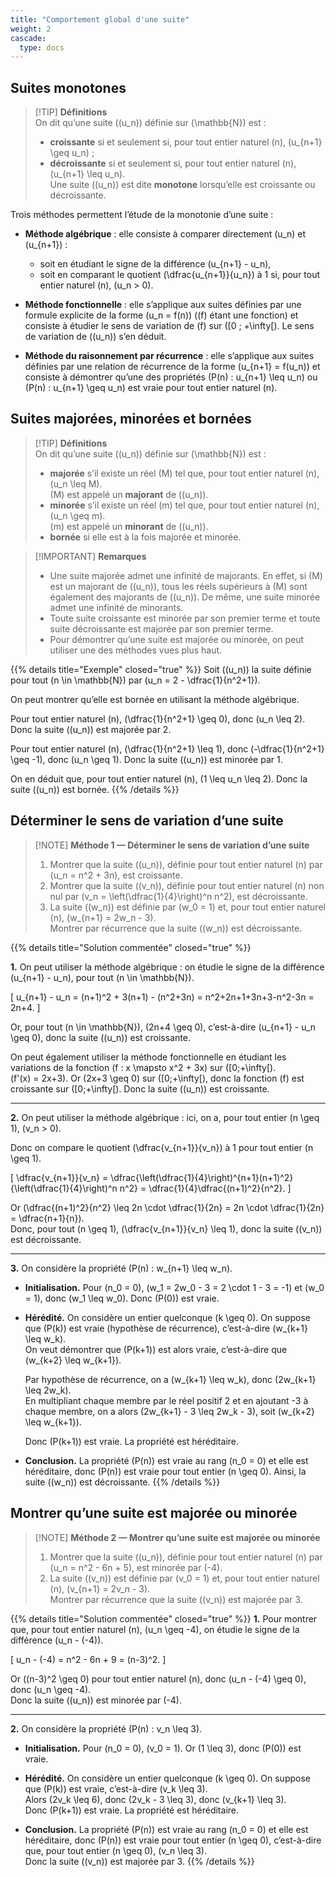 ```yaml
---
title: "Comportement global d'une suite"
weight: 2
cascade:
  type: docs
---
```


## Suites monotones

> [!TIP] **Définitions**  
> On dit qu’une suite \((u_n)\) définie sur \(\mathbb{N}\) est :  
> - **croissante** si et seulement si, pour tout entier naturel \(n\), \(u_{n+1} \geq u_n\) ;  
> - **décroissante** si et seulement si, pour tout entier naturel \(n\), \(u_{n+1} \leq u_n\).  
> Une suite \((u_n)\) est dite **monotone** lorsqu’elle est croissante ou décroissante.  

Trois méthodes permettent l’étude de la monotonie d’une suite :  
- **Méthode algébrique** : elle consiste à comparer directement \(u_n\) et \(u_{n+1}\) :  
  - soit en étudiant le signe de la différence \(u_{n+1} - u_n\),  
  - soit en comparant le quotient \(\dfrac{u_{n+1}}{u_n}\) à 1 si, pour tout entier naturel \(n\), \(u_n > 0\).  

- **Méthode fonctionnelle** : elle s’applique aux suites définies par une formule explicite de la forme \(u_n = f(n)\) (\(f\) étant une fonction) et consiste à étudier le sens de variation de \(f\) sur \([0 ; +\infty[\). Le sens de variation de \((u_n)\) s’en déduit.  

- **Méthode du raisonnement par récurrence** : elle s’applique aux suites définies par une relation de récurrence de la forme \(u_{n+1} = f(u_n)\) et consiste à démontrer qu’une des propriétés \(P(n) : u_{n+1} \leq u_n\) ou \(P(n) : u_{n+1} \geq u_n\) est vraie pour tout entier naturel \(n\).  


## Suites majorées, minorées et bornées

> [!TIP] **Définitions**  
> On dit qu’une suite \((u_n)\) définie sur \(\mathbb{N}\) est :  
> - **majorée** s’il existe un réel \(M\) tel que, pour tout entier naturel \(n\), \(u_n \leq M\).  
>   \(M\) est appelé un **majorant** de \((u_n)\).  
> - **minorée** s’il existe un réel \(m\) tel que, pour tout entier naturel \(n\), \(u_n \geq m\).  
>   \(m\) est appelé un **minorant** de \((u_n)\).  
> - **bornée** si elle est à la fois majorée et minorée.  

> [!IMPORTANT] **Remarques**  
> - Une suite majorée admet une infinité de majorants. En effet, si \(M\) est un majorant de \((u_n)\), tous les réels supérieurs à \(M\) sont également des majorants de \((u_n)\). De même, une suite minorée admet une infinité de minorants.  
> - Toute suite croissante est minorée par son premier terme et toute suite décroissante est majorée par son premier terme.  
> - Pour démontrer qu’une suite est majorée ou minorée, on peut utiliser une des méthodes vues plus haut.  

{{% details title="Exemple" closed="true" %}}
Soit \((u_n)\) la suite définie pour tout \(n \in \mathbb{N}\) par \(u_n = 2 - \dfrac{1}{n^2+1}\).  

On peut montrer qu’elle est bornée en utilisant la méthode algébrique.  

Pour tout entier naturel \(n\), \(\dfrac{1}{n^2+1} \geq 0\), donc \(u_n \leq 2\). Donc la suite \((u_n)\) est majorée par 2.  

Pour tout entier naturel \(n\), \(\dfrac{1}{n^2+1} \leq 1\), donc \(-\dfrac{1}{n^2+1} \geq -1\), donc \(u_n \geq 1\). Donc la suite \((u_n)\) est minorée par 1.  

On en déduit que, pour tout entier naturel \(n\), \(1 \leq u_n \leq 2\). Donc la suite \((u_n)\) est bornée.
{{% /details %}}


## Déterminer le sens de variation d’une suite

> [!NOTE] **Méthode 1 — Déterminer le sens de variation d’une suite**  
> 1. Montrer que la suite \((u_n)\), définie pour tout entier naturel \(n\) par \(u_n = n^2 + 3n\), est croissante.  
> 2. Montrer que la suite \((v_n)\), définie pour tout entier naturel \(n\) non nul par \(v_n = \left(\dfrac{1}{4}\right)^n n^2\), est décroissante.  
> 3. La suite \((w_n)\) est définie par \(w_0 = 1\) et, pour tout entier naturel \(n\), \(w_{n+1} = 2w_n - 3\).  
>    Montrer par récurrence que la suite \((w_n)\) est décroissante.

{{% details title="Solution commentée" closed="true" %}}

**1.** On peut utiliser la méthode algébrique : on étudie le signe de la différence \(u_{n+1} - u_n\), pour tout \(n \in \mathbb{N}\).  

\[
u_{n+1} - u_n = (n+1)^2 + 3(n+1) - (n^2+3n) = n^2+2n+1+3n+3-n^2-3n = 2n+4.
\]

Or, pour tout \(n \in \mathbb{N}\), \(2n+4 \geq 0\), c’est-à-dire \(u_{n+1} - u_n \geq 0\), donc la suite \((u_n)\) est croissante.  

On peut également utiliser la méthode fonctionnelle en étudiant les variations de la fonction \(f : x \mapsto x^2 + 3x\) sur \([0;+\infty[\).  
\(f'(x) = 2x+3\). Or \(2x+3 \geq 0\) sur \([0;+\infty[\), donc la fonction \(f\) est croissante sur \([0;+\infty[\). Donc la suite \((u_n)\) est croissante.  

---

**2.** On peut utiliser la méthode algébrique : ici, on a, pour tout entier \(n \geq 1\), \(v_n > 0\).  

Donc on compare le quotient \(\dfrac{v_{n+1}}{v_n}\) à 1 pour tout entier \(n \geq 1\).  

\[
\dfrac{v_{n+1}}{v_n} = \dfrac{\left(\dfrac{1}{4}\right)^{n+1}(n+1)^2}{\left(\dfrac{1}{4}\right)^n n^2}
= \dfrac{1}{4}\dfrac{(n+1)^2}{n^2}.
\]

Or \(\dfrac{(n+1)^2}{n^2} \leq 2n \cdot \dfrac{1}{2n} = 2n \cdot \dfrac{1}{2n} = \dfrac{n+1}{n}\).  
Donc, pour tout \(n \geq 1\), \(\dfrac{v_{n+1}}{v_n} \leq 1\), donc la suite \((v_n)\) est décroissante.  

---

**3.** On considère la propriété \(P(n) : w_{n+1} \leq w_n\).  

- **Initialisation.** Pour \(n_0 = 0\), \(w_1 = 2w_0 - 3 = 2 \cdot 1 - 3 = -1\) et \(w_0 = 1\), donc \(w_1 \leq w_0\). Donc \(P(0)\) est vraie.  

- **Hérédité.** On considère un entier quelconque \(k \geq 0\). On suppose que \(P(k)\) est vraie (hypothèse de récurrence), c’est-à-dire \(w_{k+1} \leq w_k\).  
On veut démontrer que \(P(k+1)\) est alors vraie, c’est-à-dire que \(w_{k+2} \leq w_{k+1}\).  

  Par hypothèse de récurrence, on a \(w_{k+1} \leq w_k\), donc \(2w_{k+1} \leq 2w_k\).  
  En multipliant chaque membre par le réel positif 2 et en ajoutant -3 à chaque membre, on a alors \(2w_{k+1} - 3 \leq 2w_k - 3\), soit \(w_{k+2} \leq w_{k+1}\).  

  Donc \(P(k+1)\) est vraie. La propriété est héréditaire.  

- **Conclusion.** La propriété \(P(n)\) est vraie au rang \(n_0 = 0\) et elle est héréditaire, donc \(P(n)\) est vraie pour tout entier \(n \geq 0\). Ainsi, la suite \((w_n)\) est décroissante.
{{% /details %}}

## Montrer qu’une suite est majorée ou minorée

> [!NOTE] **Méthode 2 — Montrer qu’une suite est majorée ou minorée**  
> 1. Montrer que la suite \((u_n)\), définie pour tout entier naturel \(n\) par \(u_n = n^2 - 6n + 5\), est minorée par \(-4\).  
> 2. La suite \((v_n)\) est définie par \(v_0 = 1\) et, pour tout entier naturel \(n\), \(v_{n+1} = 2v_n - 3\).  
>    Montrer par récurrence que la suite \((v_n)\) est majorée par 3.

{{% details title="Solution commentée" closed="true" %}}
**1.** Pour montrer que, pour tout entier naturel \(n\), \(u_n \geq -4\), on étudie le signe de la différence \(u_n - (-4)\).  

\[
u_n - (-4) = n^2 - 6n + 9 = (n-3)^2.
\]

Or \((n-3)^2 \geq 0\) pour tout entier naturel \(n\), donc \(u_n - (-4) \geq 0\), donc \(u_n \geq -4\).  
Donc la suite \((u_n)\) est minorée par \(-4\).  

---

**2.** On considère la propriété \(P(n) : v_n \leq 3\).  

- **Initialisation.** Pour \(n_0 = 0\), \(v_0 = 1\). Or \(1 \leq 3\), donc \(P(0)\) est vraie.  

- **Hérédité.** On considère un entier quelconque \(k \geq 0\). On suppose que \(P(k)\) est vraie, c’est-à-dire \(v_k \leq 3\).  
  Alors \(2v_k \leq 6\), donc \(2v_k - 3 \leq 3\), donc \(v_{k+1} \leq 3\).  
  Donc \(P(k+1)\) est vraie. La propriété est héréditaire.  

- **Conclusion.** La propriété \(P(n)\) est vraie au rang \(n_0 = 0\) et elle est héréditaire, donc \(P(n)\) est vraie pour tout entier \(n \geq 0\), c’est-à-dire que, pour tout entier \(n \geq 0\), \(v_n \leq 3\).  
Donc la suite \((v_n)\) est majorée par 3.
{{% /details %}}